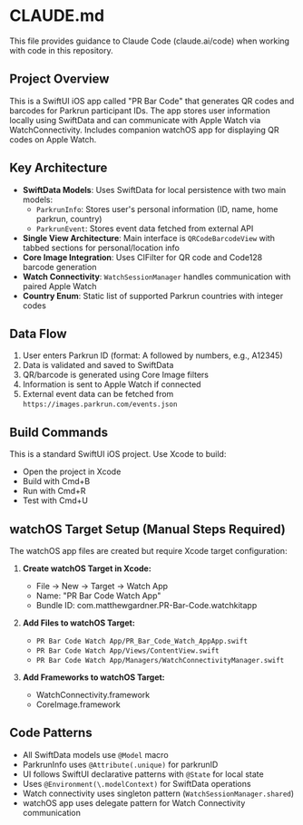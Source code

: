# CLAUDE.md

This file provides guidance to Claude Code (claude.ai/code) when working with code in this repository.

## Project Overview

This is a SwiftUI iOS app called "PR Bar Code" that generates QR codes and barcodes for Parkrun participant IDs. The app stores user information locally using SwiftData and can communicate with Apple Watch via WatchConnectivity. Includes companion watchOS app for displaying QR codes on Apple Watch.

## Key Architecture

- **SwiftData Models**: Uses SwiftData for local persistence with two main models:
  - `ParkrunInfo`: Stores user's personal information (ID, name, home parkrun, country)
  - `ParkrunEvent`: Stores event data fetched from external API
- **Single View Architecture**: Main interface is `QRCodeBarcodeView` with tabbed sections for personal/location info
- **Core Image Integration**: Uses CIFilter for QR code and Code128 barcode generation
- **Watch Connectivity**: `WatchSessionManager` handles communication with paired Apple Watch
- **Country Enum**: Static list of supported Parkrun countries with integer codes

## Data Flow

1. User enters Parkrun ID (format: A followed by numbers, e.g., A12345)
2. Data is validated and saved to SwiftData
3. QR/barcode is generated using Core Image filters
4. Information is sent to Apple Watch if connected
5. External event data can be fetched from `https://images.parkrun.com/events.json`

## Build Commands

This is a standard SwiftUI iOS project. Use Xcode to build:
- Open the project in Xcode
- Build with Cmd+B
- Run with Cmd+R
- Test with Cmd+U

## watchOS Target Setup (Manual Steps Required)

The watchOS app files are created but require Xcode target configuration:

1. **Create watchOS Target in Xcode:**
   - File → New → Target → Watch App
   - Name: "PR Bar Code Watch App"
   - Bundle ID: com.matthewgardner.PR-Bar-Code.watchkitapp

2. **Add Files to watchOS Target:**
   - `PR Bar Code Watch App/PR_Bar_Code_Watch_AppApp.swift`
   - `PR Bar Code Watch App/Views/ContentView.swift`
   - `PR Bar Code Watch App/Managers/WatchConnectivityManager.swift`

3. **Add Frameworks to watchOS Target:**
   - WatchConnectivity.framework
   - CoreImage.framework

## Code Patterns

- All SwiftData models use `@Model` macro
- ParkrunInfo uses `@Attribute(.unique)` for parkrunID
- UI follows SwiftUI declarative patterns with `@State` for local state
- Uses `@Environment(\.modelContext)` for SwiftData operations
- Watch connectivity uses singleton pattern (`WatchSessionManager.shared`)
- watchOS app uses delegate pattern for Watch Connectivity communication